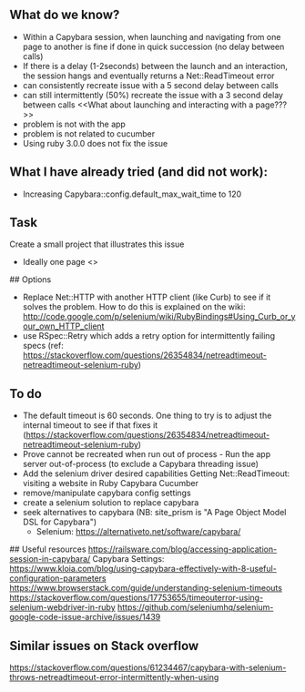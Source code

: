 ## What do we know?
* Within a Capybara session, when launching and navigating from one page to another is fine if done in quick succession (no delay between calls)
* If there is a delay (1-2seconds) between the launch and an interaction, the session hangs and eventually returns a Net::ReadTimeout error
* can consistently recreate issue with a 5 second delay between calls
* can still intermittently (50%) recreate the issue with a 3 second delay between calls
<<What about launching and interacting with a page???>>
* problem is not with the app
* problem is not related to cucumber
* Using ruby 3.0.0 does not fix the issue

## What I have already tried (and did not work):
* Increasing Capybara::config.default_max_wait_time to 120

## Task
Create a small project that illustrates this issue
* Ideally one page <<to share problem on stack overflow>>


## Options
* Replace Net::HTTP with another HTTP client (like Curb) to see if it solves the problem.
    How to do this is explained on the wiki: http://code.google.com/p/selenium/wiki/RubyBindings#Using_Curb_or_your_own_HTTP_client
* use RSpec::Retry which adds a retry option for intermittently failing specs (ref: https://stackoverflow.com/questions/26354834/netreadtimeout-netreadtimeout-selenium-ruby)


## To do
* The default timeout is 60 seconds. One thing to try is to adjust the internal timeout to see if that fixes it (https://stackoverflow.com/questions/26354834/netreadtimeout-netreadtimeout-selenium-ruby)
* Prove cannot be recreated when run out of process - Run the app server out-of-process (to exclude a Capybara threading issue)
* Add the selenium driver desired capabilities Getting Net::ReadTimeout: visiting a website in Ruby Capybara Cucumber
* remove/manipulate capybara config settings
* create a selenium solution to replace capybara
* seek alternatives to capybara (NB: site_prism is "A Page Object Model DSL for Capybara")
  * Selenium: https://alternativeto.net/software/capybara/
  



## Useful resources
https://railsware.com/blog/accessing-application-session-in-capybara/
Capybara Settings: https://www.kloia.com/blog/using-capybara-effectively-with-8-useful-configuration-parameters
https://www.browserstack.com/guide/understanding-selenium-timeouts
https://stackoverflow.com/questions/17753655/timeouterror-using-selenium-webdriver-in-ruby
https://github.com/seleniumhq/selenium-google-code-issue-archive/issues/1439


## Similar issues on Stack overflow
https://stackoverflow.com/questions/61234467/capybara-with-selenium-throws-netreadtimeout-error-intermittently-when-using


